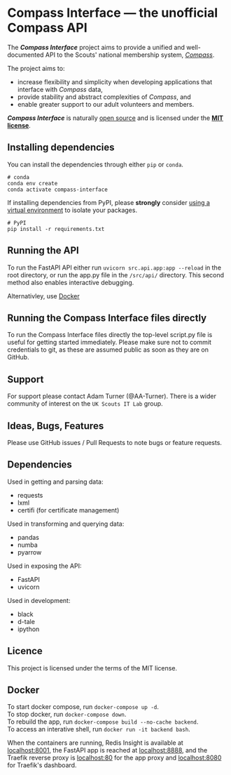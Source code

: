 # Compass Interface — the unofficial Compass API
The ***Compass Interface*** project aims to provide a unified and well-documented API to 
the Scouts' national membership system, *[Compass](https://compass.scouts.org.uk)*. 

The project aims to: 
 - increase flexibility and simplicity when developing applications that interface with *Compass* data, 
 - provide  stability and abstract complexities of *Compass*, and 
 - enable greater support to our adult  volunteers and 
members. 

***Compass Interface*** is naturally [open source](https://github.com/the-scouts/compass-interface) 
and is licensed under the **[MIT license](https://choosealicense.com/licenses/mit/)**.

## Installing dependencies

You can install the dependencies through either `pip` or `conda`.

```
# conda
conda env create
conda activate compass-interface
```

If installing dependencies from  PyPI, please **strongly** consider
[using a virtual environment](https://packaging.python.org/guides/installing-using-pip-and-virtual-environments/#creating-a-virtual-environment)
to isolate your packages. 

```
# PyPI
pip install -r requirements.txt 
```



## Running the API

To run the FastAPI API either run `uvicorn src.api.app:app --reload` in the
root directory, or run the app.py file in the `/src/api/` directory. This
second method also enables interactive debugging.

Alternativley, use [Docker](#Docker)

## Running the Compass Interface files directly

To run the Compass Interface files directly the top-level script.py file
is useful for getting started immediately. Please make sure not to commit
credentials to git, as these are assumed public as soon as they are on 
GitHub.

## Support

For support please contact Adam Turner (@AA-Turner). There is a wider
community of interest on the `UK Scouts IT Lab` group.

## Ideas, Bugs, Features

Please use GitHub issues / Pull Requests to note bugs or feature requests.

## Dependencies

Used in getting and parsing data:
- requests
- lxml
- certifi (for certificate management)

Used in transforming and querying data:
- pandas
- numba
- pyarrow

Used in exposing the API:
- FastAPI
- uvicorn

Used in development:
- black
- d-tale
- ipython

## Licence

This project is licensed under the terms of the MIT license.

## Docker
To start docker compose, run `docker-compose up -d`.  
To stop docker, run `docker-compose down`.  
To rebuild the app, run `docker-compose build --no-cache backend`.  
To access an interative shell, run `docker run -it backend bash`.  

When the containers are running, Redis Insight is available at 
[localhost:8001](http://localhost:8001), the FastAPI app is reached at
[localhost:8888](http://localhost:8888), and the Traefik reverse proxy is 
[localhost:80](http://localhost:80) for the app proxy and 
[localhost:8080](http://localhost:8080) for Traefik's dashboard.
